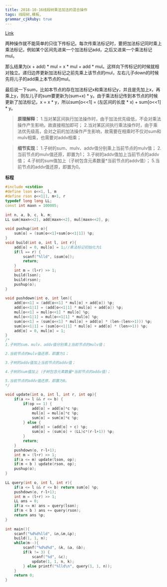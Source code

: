 ```yaml
---
title: 2018-10-16线段树乘法加法的混合操作
tags: 线段树,模板,
grammar_cjkRuby: true
---
```

[Link](https://www.luogu.org/problemnew/show/P3373)

两种操作就不能简单的只往下传标记。每次传乘法标记时，要把加法标记同时乘上乘法标记，例如某个区间先进来一个加法标记add，之后又进来一个乘法标记mul。

那么结果为(x + add) * mul = x * mul + add * mul。这样向下传标记的时候就相对独立。递归边界更新加法标记之前先乘上该节点的mul，左右儿子down的时候先将儿子的add乘上本节点的mul。

最后说一下sum，比如本节点的存在加法标记x和乘法标记y，并且是先加上x，再乘上y，则左儿子的sum要更新为(sum+x) * y。由于乘法标记传到本节点的时候更新了加法标记，x = x * y，所以sum[o<<1] = (左区间的长度 * x) + sum[o<<1] * y。

>**原理解释：**
>1.当对某区间执行加法操作时，由于加法优先级低，不会对乘法操作产生影响，故直接相加即可；
>2.当对某区间执行乘法操作时，由于乘法优先级高，会对之前的加法操作产生影响，故需要在相乘时不仅对sum和mulv相乘，也需要对addv相乘；

>**细节实现：**
>1.子树的sum、mulv、addv值分别乘上当前节点的mulv值；
>2.当前节点的mulv值还原，即置为1；
3.子树的addv值加上当前节点的addv值；
4.子树的sum值加上（子树包含元素数量*当前节点的addv值）；
5.当前节点的addv值还原，即置为0。

**标程**
```cpp
#include <cstdio>
#define lson o<<1, l, m
#define rson o<<1|1, m+1, r
typedef long long LL;
const int maxn = 100005;
 
int n, a, b, c, k, m;
LL sum[maxn<<2], add[maxn<<2], mul[maxn<<2], p;
 
void pushup(int o){
    sum[o] = (sum[o<<1]+sum[o<<1|1]) %p;
}
void build(int o, int l, int r){
    add[o] = 0, mul[o] = 1;//乘法标记初始化为1 
    if(l == r) {
        scanf("%lld", &sum[o]);
        return;
    }
    int m = (l+r) >> 1;
    build(lson);
    build(rson);
    pushup(o);
}
 
void pushdown(int o, int len){
    add[o<<1] = (add[o<<1] * mul[o] + add[o]) %p;
    add[o<<1|1] = (add[o<<1|1] * mul[o] + add[o]) %p;
    mul[o<<1] = mul[o<<1] * mul[o] %p;
    mul[o<<1|1] = mul[o<<1|1] * mul[o] %p;
    sum[o<<1] = (sum[o<<1] * mul[o] + add[o] * (len-(len>>1))) %p;
    sum[o<<1|1] = (sum[o<<1|1] * mul[o] + add[o] * (len>>1)) %p;
    add[o] = 0, mul[o] = 1;
}
/*
1.子树的sum、mulv、addv值分别乘上当前节点的mulv值；

2.当前节点的mulv值还原，即置为1；

3.子树的addv值加上当前节点的addv值；

4.子树的sum值加上（子树包含元素数量*当前节点的addv值）；

5.当前节点的addv值还原，即置为0。
*/ 
 
void update(int o, int l, int r, int op){
    if(a <= l && r <= b) {
        if(op == 1) {
            add[o] = add[o]*c %p;
            mul[o] = mul[o]*c %p;
            sum[o] = sum[o]*c %p;
        } else {
            add[o] = (add[o] + c) %p;
            sum[o] = (sum[o] + (LL)c*(r-l+1)) %p;
        }
        return;
    }
    pushdown(o, r-l+1);
    int m = (l+r) >> 1;
    if(a <= m) update(lson, op);
    if(m < b ) update(rson, op);
    pushup(o);
}
 
LL query(int o, int l, int r){
    if(a <= l && r <= b) return sum[o] %p;
    pushdown(o, r-l+1);
    int m = (l+r) >> 1;
    LL ans = 0;
    if(a <= m) ans = query(lson);
    if(m < b ) ans += query(rson);
    return ans %p;
}
 
int main(){
    scanf("%d%d%lld", &n,&m,&p);
    build(1, 1, n);
    while(m--){
        scanf("%d%d%d", &k, &a, &b);
        if(k != 3) {
            scanf("%d", &c);
            update(1, 1, n, k);
        } else printf("%lld\n", query(1, 1, n));
    }
    return 0;
}
```
